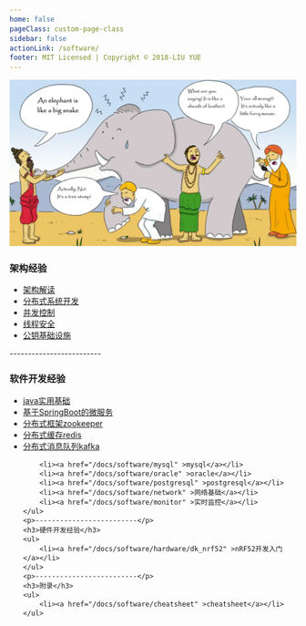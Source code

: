 ```yaml
---
home: false
pageClass: custom-page-class
sidebar: false
actionLink: /software/
footer: MIT Licensed | Copyright © 2018-LIU YUE
---
```


<img class="header" src="/docs/docs_image/software/architecture.png"/>

<div>
	<h3>架构经验</h3>
	<ul>
		<li><a href="/docs/software/highlevel/architecture" >架构解读</a></li>
		<li><a href="/docs/software/highlevel/distrubuted_system" >分布式系统开发</a></li>		
		<li><a href="/docs/software/highlevel/concurrent" >并发控制</a></li>
		<li><a href="/docs/software/highlevel/threadsafe" >线程安全</a></li>
		<li><a href="/docs/software/highlevel/publickeyinfrastructure" >公钥基础设施</a></li>
	</ul>
	<p>-------------------------</p>
	<h3>软件开发经验</h3>
	<ul>
		<li><a href="/docs/software/java" >java实用基础</a></li>
		<li><a href="/docs/software/java_spring" >基于SpringBoot的微服务</a></li>
		<li><a href="/docs/software/zookeeper" >分布式框架zookeeper</a></li>
		<li><a href="/docs/software/redis" >分布式缓存redis</a></li>
		<li><a href="/docs/software/kafka" >分布式消息队列kafka</a></li>
		
		<li><a href="/docs/software/mysql" >mysql</a></li>
		<li><a href="/docs/software/oracle" >oracle</a></li>
		<li><a href="/docs/software/postgresql" >postgresql</a></li>
		<li><a href="/docs/software/network" >网络基础</a></li>
		<li><a href="/docs/software/monitor" >实时监控</a></li>
	</ul>
	<p>-------------------------</p>
	<h3>硬件开发经验</h3>
	<ul>
		<li><a href="/docs/software/hardware/dk_nrf52" >nRF52开发入门</a></li>
	</ul>
	<p>-------------------------</p>
	<h3>附录</h3>
	<ul>
		<li><a href="/docs/software/cheatsheet" >cheatsheet</a></li>
	</ul>
</div>

